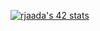 <a href="https://github.com/oakoudad/badge42"><img src="https://badge.mediaplus.ma/levi/rjaada?1337Badge=off&UM6P=off" alt="rjaada's 42 stats" /></a>

<!---
rjaada/rjaada is a ✨ special ✨ repository because its `README.md` (this file) appears on your GitHub profile.
You can click the Preview link to take a look at your changes.
--->
